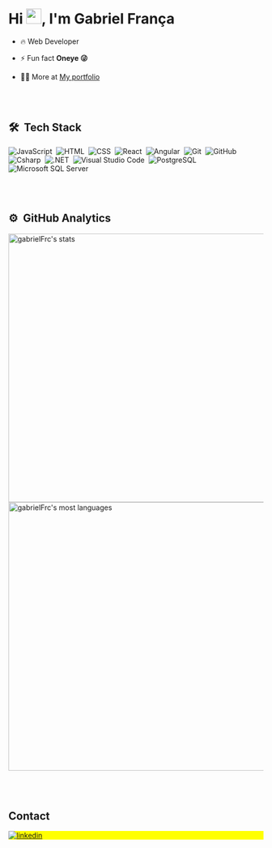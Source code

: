 
<h1 align="left">Hi <img src="https://raw.githubusercontent.com/kaueMarques/kaueMarques/master/hi.gif" height="30px">, I'm Gabriel França</h1>

- 🔥 Web Developer

- ⚡ Fun fact **Oneye 😜**

- 👨‍💻 More at [My portfolio](https://gabrielfrc.github.io/portfolio/)



<br><br>

## 🛠 &nbsp;Tech Stack

![JavaScript](https://img.shields.io/badge/-JavaScript-05122A?style=flat&logo=javascript)&nbsp;
![HTML](https://img.shields.io/badge/-HTML-05122A?style=flat&logo=HTML5)&nbsp;
![CSS](https://img.shields.io/badge/-CSS-05122A?style=flat&logo=CSS3&logoColor=1572B6)&nbsp;
![React](https://img.shields.io/badge/-React-05122A?style=flat&logo=react)&nbsp;
![Angular](https://img.shields.io/badge/-Angular-05122A?style=flat&logo=angular)&nbsp;
![Git](https://img.shields.io/badge/-Git-05122A?style=flat&logo=git)&nbsp;
![GitHub](https://img.shields.io/badge/-GitHub-05122A?style=flat&logo=github)&nbsp;
![Csharp](https://img.shields.io/badge/-Csharp-05122A?style=flat&logo=csharp)&nbsp;
![.NET](https://img.shields.io/badge/-Dotnet-05122A?style=flat&logo=dotnet)&nbsp;
![Visual Studio Code](https://img.shields.io/badge/-Visual%20Studio%20Code-05122A?style=flat&logo=visual-studio-code&logoColor=007ACC)&nbsp;
![PostgreSQL](https://img.shields.io/badge/-PostgreSQL-05122A?style=flat&logo=postgresql)&nbsp;
![Microsoft SQL Server](https://img.shields.io/badge/-Microsoft%20SQL%20Server-05122A?style=flat&logo=microsoftsqlserver)&nbsp;

<br><br>

## ⚙️ &nbsp;GitHub Analytics

<p align="left">
<img width="530em" src="https://github-readme-stats.vercel.app/api?username=gabrielFrc&show_icons=true&theme=vision-friendly-dark" alt="gabrielFrc's stats"/>
<img width="530em" src="https://github-readme-stats.vercel.app/api/top-langs/?username=gabrielFrc&hide=shaderlab,hlsl&layout=compact&theme=vision-friendly-dark" alt="gabrielFrc's most languages"/>
</p>
<!--
 A commentary
-->

<br><br>

## Contact

<p align="left" style="background:yellow">
<a href="https://linkedin.com/in/gabriel-f-82328b214/" target="_blank">
  <img align="center" src="https://img.shields.io/badge/-gabrielfrc-05122A?style=flat&logo=linkedin" alt="linkedin"/>
</a>
</p>
